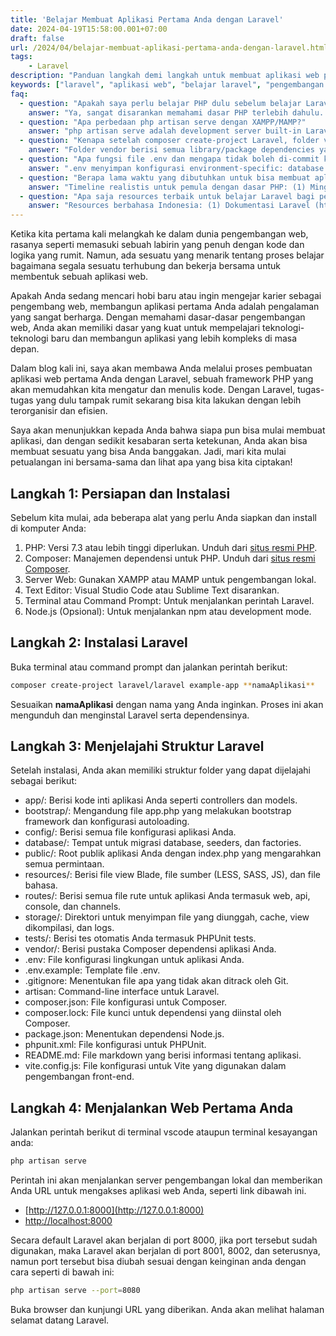 ```yaml
---
title: 'Belajar Membuat Aplikasi Pertama Anda dengan Laravel'
date: 2024-04-19T15:58:00.001+07:00
draft: false
url: /2024/04/belajar-membuat-aplikasi-pertama-anda-dengan-laravel.html
tags:
    - Laravel
description: "Panduan langkah demi langkah untuk membuat aplikasi web pertama Anda menggunakan aplikasi Laravel. Cocok untuk pemula yang ingin belajar pengembangan web."
keywords: ["laravel", "aplikasi web", "belajar laravel", "pengembangan web", "tutorial laravel"]
faq:
  - question: "Apakah saya perlu belajar PHP dulu sebelum belajar Laravel?"
    answer: "Ya, sangat disarankan memahami dasar PHP terlebih dahulu. Laravel adalah framework PHP, jadi Anda perlu paham konsep PHP dasar: variabel, array, function, OOP (class, object, inheritance), namespace, dan composer. Minimal kuasai: (1) Sintaks PHP dasar—variable, loop, conditional. (2) Function dan array manipulation. (3) OOP basics—class, method, property, constructor. (4) Autoloading dan namespace. Tidak perlu expert PHP, cukup 2-3 minggu belajar PHP dasar sudah bisa mulai Laravel. Laravel justru akan mengajarkan PHP yang lebih baik dengan structure yang jelas. Alternatif: pelajari PHP sambil belajar Laravel—ketika Laravel pakai fitur PHP yang belum paham, pelajari konsep PHP-nya. Banyak pemula mulai Laravel dengan PHP minimal, lalu belajar PHP lebih dalam sambil praktik."
  - question: "Apa perbedaan php artisan serve dengan XAMPP/MAMP?"
    answer: "php artisan serve adalah development server built-in Laravel—cepat, simple, hanya untuk development. Jalankan: php artisan serve, akses di http://localhost:8000. Kelebihan: tidak perlu konfigurasi virtual host, bisa ganti port mudah (--port=8080), otomatis reload saat code berubah. Kekurangan: single-threaded (lambat untuk multiple request), tidak cocok untuk production, tidak support .htaccess. XAMPP/MAMP adalah full web server stack (Apache/Nginx + MySQL + PHP)—lebih mirip production environment. Kelebihan: support multiple projects dengan virtual host, bisa test .htaccess rules, support concurrent requests. Kekurangan: perlu konfigurasi virtual host, lebih berat. Rekomendasi: gunakan php artisan serve untuk development cepat, gunakan XAMPP/Laragon/Valet untuk testing yang lebih mendekati production atau multiple projects."
  - question: "Kenapa setelah composer create-project Laravel, folder vendor sangat besar?"
    answer: "Folder vendor berisi semua library/package dependencies yang Laravel butuhkan—normal ukurannya 50-150MB. Isi vendor: (1) Symfony components (routing, console, http foundation)—Laravel dibangun di atas Symfony. (2) Laravel framework core code. (3) PHPUnit untuk testing. (4) Development dependencies (debug tools). Ukuran besar karena Laravel modern framework dengan banyak fitur built-in. Cara mengecilkan: (1) Production install: composer install --no-dev menghapus dev dependencies, menghemat 20-30MB. (2) Optimize autoload: composer dump-autoload -o. (3) Jangan commit vendor/ ke git—gunakan .gitignore, tim lain jalankan composer install sendiri. (4) Clear cache composer: composer clear-cache. Normal size: development 100-150MB, production 70-100MB. Jangan hapus vendor/ manual—composer butuh untuk autoloading. Ini trade-off framework modern: ukuran besar tapi development jauh lebih cepat."
  - question: "Apa fungsi file .env dan mengapa tidak boleh di-commit ke Git?"
    answer: ".env menyimpan konfigurasi environment-specific: database credentials, API keys, APP_KEY, email settings. Setiap developer/server punya .env berbeda—local pakai MySQL localhost, production pakai RDS. Format: KEY=value, dibaca oleh Laravel via config(). Kenapa tidak boleh di-commit: (1) Security—APP_KEY, DB_PASSWORD, API secret keys tidak boleh di-share public. Jika di-commit, siapa pun bisa lihat kredensial. (2) Environment differences—.env local berbeda dengan production. (3) Git conflict—setiap developer edit .env beda-beda, akan conflict terus. Best practice: (1) Commit .env.example (template tanpa nilai sensitif). (2) Tambahkan .env ke .gitignore. (3) Setiap developer/server copy .env.example jadi .env, isi nilai masing-masing. (4) Production: set environment variable di server (tidak pakai .env file) atau gunakan secrets management. Jika tidak sengaja commit .env: (1) Revoke/ganti semua API keys. (2) Generate APP_KEY baru: php artisan key:generate. (3) Gunakan git filter-branch atau BFG Repo-Cleaner untuk hapus dari history."
  - question: "Berapa lama waktu yang dibutuhkan untuk bisa membuat aplikasi Laravel pertama?"
    answer: "Timeline realistis untuk pemula dengan dasar PHP: (1) Minggu 1-2: Belajar routing, controller, view Blade, passing data—bisa buat halaman static dengan dynamic data. (2) Minggu 3-4: Belajar Eloquent ORM, migration, CRUD operations—bisa buat aplikasi blog/todo list sederhana. (3) Minggu 5-6: Belajar validation, authentication, form requests—bisa buat aplikasi dengan login/register. (4) Minggu 7-8: Belajar relationships, query optimization, file upload—bisa buat aplikasi complete seperti e-commerce sederhana. Total: 2 bulan untuk aplikasi complete. Jika sudah paham PHP OOP: bisa 2-4 minggu. Jika pemula total (belum pernah coding): 3-6 bulan. Kunci sukses: (1) Praktik setiap hari 1-2 jam. (2) Buat project kecil: todo app, blog, contact form. (3) Jangan stuck di tutorial hell—tonton tutorial, langsung praktik. (4) Join komunitas Laravel Indonesia untuk tanya jawab. Jangan buru-buru—fokus pahami konsep, bukan hafal syntax."
  - question: "Apa saja resources terbaik untuk belajar Laravel bagi pemula Indonesia?"
    answer: "Resources berbahasa Indonesia: (1) Dokumentasi Laravel (https://laravel.com/docs)—ada Google Translate atau baca versi Inggris (paling lengkap). (2) Channel YouTube: Web Programming UNPAS (Pak Sandhika Galih), Parsinta, Nusendra, IDStack. (3) Platform belajar: BuildWithAngga, Sekolah Koding, Codepolitan. (4) Komunitas: Facebook Group Laravel Indonesia, Telegram Laravel Indonesia, Discord IDStack. (5) Blog: Medium tag Laravel Indonesia, Dev.to. Resources berbahasa Inggris (recommended): (1) Laracasts (laracasts.com)—best paid course, $15/bulan, ratusan video. (2) Laravel Daily (laraveldaily.com)—tips praktis. (3) Laravel News (laravel-news.com)—update terbaru. (4) GitHub Awesome Laravel—kumpulan resource. Roadmap belajar: (1) Tonton course basic Laravel (20-30 jam). (2) Buat 3-5 project kecil (todo, blog, contact). (3) Baca documentation saat stuck. (4) Join komunitas, tanya jika bingung. (5) Ikuti Laravel update (baca release notes). Jangan loncat-loncat tutorial—selesaikan satu course dulu sebelum mulai yang lain."
---
```


Ketika kita pertama kali melangkah ke dalam dunia pengembangan web, rasanya seperti memasuki sebuah labirin yang penuh dengan kode dan logika yang rumit. Namun, ada sesuatu yang menarik tentang proses belajar bagaimana segala sesuatu terhubung dan bekerja bersama untuk membentuk sebuah aplikasi web.

Apakah Anda sedang mencari hobi baru atau ingin mengejar karier sebagai pengembang web, membangun aplikasi pertama Anda adalah pengalaman yang sangat berharga. Dengan memahami dasar-dasar pengembangan web, Anda akan memiliki dasar yang kuat untuk mempelajari teknologi-teknologi baru dan membangun aplikasi yang lebih kompleks di masa depan.

Dalam blog kali ini, saya akan membawa Anda melalui proses pembuatan aplikasi web pertama Anda dengan Laravel, sebuah framework PHP yang akan memudahkan kita mengatur dan menulis kode. Dengan Laravel, tugas-tugas yang dulu tampak rumit sekarang bisa kita lakukan dengan lebih terorganisir dan efisien.

Saya akan menunjukkan kepada Anda bahwa siapa pun bisa mulai membuat aplikasi, dan dengan sedikit kesabaran serta ketekunan, Anda akan bisa membuat sesuatu yang bisa Anda banggakan. Jadi, mari kita mulai petualangan ini bersama-sama dan lihat apa yang bisa kita ciptakan!

Langkah 1: Persiapan dan Instalasi
----------------------------------

Sebelum kita mulai, ada beberapa alat yang perlu Anda siapkan dan install di komputer Anda:

1.  PHP: Versi 7.3 atau lebih tinggi diperlukan. Unduh dari [situs resmi PHP](https://www.php.net).
2.  Composer: Manajemen dependensi untuk PHP. Unduh dari [situs resmi Composer](https://getcomposer.org).
3.  Server Web: Gunakan XAMPP atau MAMP untuk pengembangan lokal.
4.  Text Editor: Visual Studio Code atau Sublime Text disarankan.
5.  Terminal atau Command Prompt: Untuk menjalankan perintah Laravel.
6.  Node.js (Opsional): Untuk menjalankan npm atau development mode.

Langkah 2: Instalasi Laravel
----------------------------

Buka terminal atau command prompt dan jalankan perintah berikut:

```bash
composer create-project laravel/laravel example-app **namaAplikasi**
```

Sesuaikan **namaAplikasi** dengan nama yang Anda inginkan. Proses ini akan mengunduh dan menginstal Laravel serta dependensinya.

Langkah 3: Menjelajahi Struktur Laravel
---------------------------------------

Setelah instalasi, Anda akan memiliki struktur folder yang dapat dijelajahi sebagai berikut:

*   app/: Berisi kode inti aplikasi Anda seperti controllers dan models.
*   bootstrap/: Mengandung file app.php yang melakukan bootstrap framework dan konfigurasi autoloading.
*   config/: Berisi semua file konfigurasi aplikasi Anda.
*   database/: Tempat untuk migrasi database, seeders, dan factories.
*   public/: Root publik aplikasi Anda dengan index.php yang mengarahkan semua permintaan.
*   resources/: Berisi file view Blade, file sumber (LESS, SASS, JS), dan file bahasa.
*   routes/: Berisi semua file rute untuk aplikasi Anda termasuk web, api, console, dan channels.
*   storage/: Direktori untuk menyimpan file yang diunggah, cache, view dikompilasi, dan logs.
*   tests/: Berisi tes otomatis Anda termasuk PHPUnit tests.
*   vendor/: Berisi pustaka Composer dependensi aplikasi Anda.
*   .env: File konfigurasi lingkungan untuk aplikasi Anda.
*   .env.example: Template file .env.
*   .gitignore: Menentukan file apa yang tidak akan ditrack oleh Git.
*   artisan: Command-line interface untuk Laravel.
*   composer.json: File konfigurasi untuk Composer.
*   composer.lock: File kunci untuk dependensi yang diinstal oleh Composer.
*   package.json: Menentukan dependensi Node.js.
*   phpunit.xml: File konfigurasi untuk PHPUnit.
*   README.md: File markdown yang berisi informasi tentang aplikasi.
*   vite.config.js: File konfigurasi untuk Vite yang digunakan dalam pengembangan front-end.

Langkah 4: Menjalankan Web Pertama Anda
---------------------------------------

Jalankan perintah berikut di terminal vscode ataupun terminal kesayangan anda:

```bash
php artisan serve
```

Perintah ini akan menjalankan server pengembangan lokal dan memberikan Anda URL untuk mengakses aplikasi web Anda, seperti link dibawah ini.

*   [http://127.0.0.1:8000](http://127.0.0.1:8000)
*   [http://localhost:8000](http://localhost:8000)

Secara default Laravel akan berjalan di port 8000, jika port tersebut sudah digunakan, maka Laravel akan berjalan di port 8001, 8002, dan seterusnya, namun port tersebut bisa diubah sesuai dengan keinginan anda dengan cara seperti di bawah ini:

```bash
php artisan serve --port=8080

```

Buka browser dan kunjungi URL yang diberikan. Anda akan melihat halaman selamat datang Laravel.
